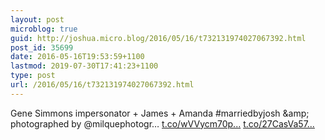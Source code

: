 ```yaml
---
layout: post
microblog: true
guid: http://joshua.micro.blog/2016/05/16/t732131974027067392.html
post_id: 35699
date: 2016-05-16T19:53:59+1100
lastmod: 2019-07-30T17:41:23+1100
type: post
url: /2016/05/16/t732131974027067392.html
---
```

Gene Simmons impersonator + James + Amanda #marriedbyjosh &amp;amp; photographed by @milquephotogr… [t.co/wVVycm70p...](https://t.co/wVVycm70pK) [t.co/27CasVa57...](https://t.co/27CasVa57H)
